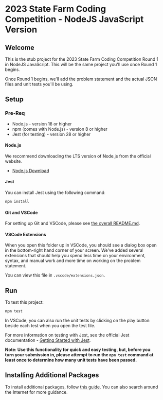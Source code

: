 # 2023 State Farm Coding Competition - NodeJS JavaScript Version

## Welcome

This is the stub project for the 2023 State Farm Coding Competition Round 1 in NodeJS JavaScript. This will be the same project you'll use once Round 1 begins.

Once Round 1 begins, we'll add the problem statement and the actual JSON files and unit tests you'll be using.

## Setup

### Pre-Req

- Node.js - version 18 or higher
- npm (comes with Node.js) - version 8 or higher
- Jest (for testing) - version 28 or higher

#### Node.js

We recommend downloading the LTS version of Node.js from the official website.

- [Node.js Download](https://nodejs.org/)

#### Jest

You can install Jest using the following command:

```sh
npm install
```

#### Git and VSCode

For setting up Git and VSCode, please see [the overall README.md](../README.md).

#### VSCode Extensions

When you open this folder up in VSCode, you should see a dialog box open in the bottom-right hand corner of your screen. We've added several extensions that should help you spend less time on your environment, syntax, and manual work and more time on working on the problem statement.

You can view this file in `.vscode/extensions.json`.

## Run

To test this project:

```sh
npm test
```

In VSCode, you can also run the unit tests by clicking on the play button beside each test when you open the test file.

For more information on testing with Jest, see the official Jest documentation - [Getting Started with Jest](https://jestjs.io/docs/getting-started).

**Note: Use this functionality for quick and easy testing, but, before you turn your submission in, please attempt to run the `npm test` command at least once to determine how many unit tests have been passed.**

## Installing Additional Packages

To install additional packages, follow [this guide](https://docs.npmjs.com/downloading-and-installing-packages-locally). You can also search around the Internet for more guidance.
